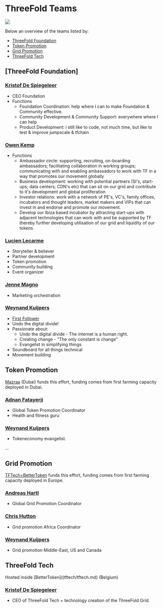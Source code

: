 
# ThreeFold Teams

![](https://images.unsplash.com/6/mountain.JPG?ixlib=rb-0.3.5&ixid=eyJhcHBfaWQiOjEyMDd9&s=9e02e6b76ac6188e232612e755c4a76d&auto=format&fit=crop&w=1350&q=80)

Below an overview of the teams listed by:
- [ThreeFold Foundation](#foundation)
- [Token Promotion](#token_promotion)
- [Grid Promotion](#grid_promotion)
- [ThreeFold Tech](#tf_tech)

<a id='foundation'></a>

## [ThreeFold Foundation]

### [Kristof De Spiegeleer](/contributors/tftech/kristof_de_spiegeleer.md)

- CEO Foundation
- Functions
    - Foundation Coordination: help where I can to make Foundation & Community effective.
    - Community Development &  Community Support: everywhere where I can help
    - Product Development: i still like to code, not much time, but like to test & improve jumpscale & tfchain

### [Owen Kemp](/contributors/tftech/owen_kemp.md)
- Functions
    - Ambassador circle: supporting, recruiting, on-boarding ambassadors; facilitating collaboration in working groups; communicating with  and enabling ambassadors to work with TF in a way that promotes our movement globally
    - Business development: working with potential partners (SI's, start-ups; data centers; CDN's etc) that can sit on our grid and contribute to it's development and global proliferation
    - Investor relations: work with a network of PE's, VC's, family offices, incubators and thought leaders, market makers and VIPs that can invest in and endorse and promote our movement.
    - Develop our Ibiza based incubator by attracting start-ups with adjacent technologies that can work with and be supported by TF thereby further developing utilisation of our grid and liquidity of our tokens

### [Lucien Lecarme](/contributors/tftech/Lucien_Lecarme.md)

- Storyteller & believer
- Partner development
- Token promotion
- Community building
- Event organizer


### [Jenne Magno](/contributors/mazraa/Jenne_Magno.md)
- Marketing orchestration

### [Weynand Kuijpers](/contributors/tftech/Weynand_Kuijpers.md)

- [First Follower](https://www.youtube.com/watch?v=fW8amMCVAJQ)
- Undo the digital divide!
- Passionate about:
  - Undo the digital divide - The internet is a human right.
  - Creating change - "The only constant is change"
  - Evangelist in simplifying things
- Soundboard for all things technical
- Movement building

<a id='token_promotion'></a>

## Token Promotion

[Mazraa](mazraa/mazraa.md) (Dubai) funds this effort, funding comes from first farming capacity deployed in Dubai.

### [Adnan Fatayerji](/contributors/mazraa/Adnan_Fatayerji.md)
- Global Token Promotion Coordinator
- Health and fitness guru
### [Weynand Kuijpers](/contributors/tftech/Weynand_Kuijpers.md)
- Tokeneconomy evangelist.

...

<a id='grid_promotion'></a>

## Grid Promotion

[TFTech=BetterToken](tftech/tftech.md) funds this effort, funding comes from first farming capacity deployed in Europe.

### [Andreas Hartl](/contributors/tftech/Andreas_Hartl.md)
- Global Grid Promotion Coordinator
### [Chris Hutton](/contributors/tftech/Chris_Hutton.md)
- Grid promotion Africa Coordinator
### [Weynand Kuijpers](/contributors/tftech/Weynand_Kuijpers.md)
- Grid promotion Middle-East, US and Canada

<a id='tf_tech'></a>

## ThreeFold Tech

Hosted inside [BetterToken]((tftech/tftech.md) (Belgium)

### [Kristof De Spiegeleer](/contributors/tftech/kristof_de_spiegeleer.md)

- CEO of ThreeFold Tech = technology creation of the ThreeFold Grid.

